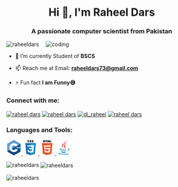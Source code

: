 <h1 align="center">Hi 👋, I'm Raheel Dars</h1>
<h3 align="center">A passionate computer scientist from Pakistan</h3>

 <image align="right" alt="coding" width="400" src="https://user-images.githubusercontent.com/55389276/140866485-8fb1c876-9a8f-4d6a-98dc-08c4981eaf70.gif"/>

<p align="left"> <img src="https://komarev.com/ghpvc/?username=raheeldars&label=Profile%20views&color=0e75b6&style=flat" alt="raheeldars" /> </p>

- 🌱 I’m currently Student of **BSCS** 
- 📫 Reach me at Email: **raheeldars73@gmail.com**

- ⚡ Fun fact **I am Funny😅**

<h3 align="left">Connect with me:</h3>
<p align="left">
<a href="https://linkedin.com/in/raheel dars" target="blank"><img align="center" src="https://raw.githubusercontent.com/rahuldkjain/github-profile-readme-generator/master/src/images/icons/Social/linked-in-alt.svg" alt="raheel dars" height="30" width="40" /></a>
<a href="https://fb.com/raheel dars" target="blank"><img align="center" src="https://raw.githubusercontent.com/rahuldkjain/github-profile-readme-generator/master/src/images/icons/Social/facebook.svg" alt="raheel dars" height="30" width="40" /></a>
<a href="https://instagram.com/di_raheel" target="blank"><img align="center" src="https://raw.githubusercontent.com/rahuldkjain/github-profile-readme-generator/master/src/images/icons/Social/instagram.svg" alt="di_raheel" height="30" width="40" /></a>
<a href="https://www.youtube.com/c/raheel dars" target="blank"><img align="center" src="https://raw.githubusercontent.com/rahuldkjain/github-profile-readme-generator/master/src/images/icons/Social/youtube.svg" alt="raheel dars" height="30" width="40" /></a>
</p>

<h3 align="left">Languages and Tools:</h3>
<p align="left"> <a href="https://www.w3schools.com/cpp/" target="_blank" rel="noreferrer"> <img src="https://raw.githubusercontent.com/devicons/devicon/master/icons/cplusplus/cplusplus-original.svg" alt="cplusplus" width="40" height="40"/> </a> <a href="https://www.w3schools.com/css/" target="_blank" rel="noreferrer"> <img src="https://raw.githubusercontent.com/devicons/devicon/master/icons/css3/css3-original-wordmark.svg" alt="css3" width="40" height="40"/> </a> <a href="https://www.w3.org/html/" target="_blank" rel="noreferrer"> <img src="https://raw.githubusercontent.com/devicons/devicon/master/icons/html5/html5-original-wordmark.svg" alt="html5" width="40" height="40"/> </a> <a href="https://www.java.com" target="_blank" rel="noreferrer"> <img src="https://raw.githubusercontent.com/devicons/devicon/master/icons/java/java-original.svg" alt="java" width="40" height="40"/> </a> </p>

<p><img align="left" src="https://github-readme-stats.vercel.app/api/top-langs?username=raheeldars&show_icons=true&locale=en&layout=compact" alt="raheeldars" /></p>

<p>&nbsp;<img align="center" src="https://github-readme-stats.vercel.app/api?username=raheeldars&show_icons=true&locale=en" alt="raheeldars" /></p>

<p><img align="center" src="https://github-readme-streak-stats.herokuapp.com/?user=raheeldars&" alt="raheeldars" /></p>
